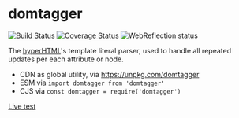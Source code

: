 # domtagger

[![Build Status](https://travis-ci.com/WebReflection/domtagger.svg?branch=master)](https://travis-ci.com/WebReflection/domtagger) [![Coverage Status](https://coveralls.io/repos/github/WebReflection/domtagger/badge.svg?branch=master)](https://coveralls.io/github/WebReflection/domtagger?branch=master) ![WebReflection status](https://offline.report/status/webreflection.svg)

The [hyperHTML](https://github.com/WebReflection/hyperHTML#hyperhtml)'s template literal parser, used to handle all repeated updates per each attribute or node.

  * CDN as global utility, via https://unpkg.com/domtagger
  * ESM via `import domtagger from 'domtagger'`
  * CJS via `const domtagger = require('domtagger')`

[Live test](https://WebReflection.github.io/is-array/test/)
